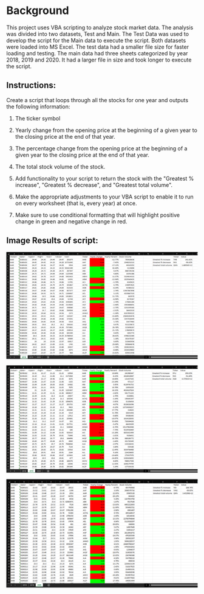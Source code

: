 # Background 

This project uses VBA scripting to analyze stock market data. The analysis was divided into two datasets, Test and Main.  The Test Data was used to develop the script for the Main data to execute the script. Both datasets were loaded into MS Excel.  The test data had a smaller file size for faster loading and testing. The main data had three sheets categorized by year 2018, 2019 and 2020.  It had a larger file in size and took longer to execute the script.

## Instructions:
Create a script that loops through all the stocks for one year and outputs the following information:

1.  The ticker symbol

2.  Yearly change from the opening price at the beginning of a given year to the closing price at the end of that year.

3.  The percentage change from the opening price at the beginning of a given year to the closing price at the end of that year.
4.  The total stock volume of the stock. 
5.  Add functionality to your script to return the stock with the "Greatest % increase", "Greatest % decrease", and "Greatest total volume".
6.  Make the appropriate adjustments to your VBA script to enable it to run on every worksheet (that is, every year) at once.
7.  Make sure to use conditional formatting that will highlight positive change in green and negative change in red.

## Image Results of script:
<p align="center">
<img src="https://github.com/tlacher1/VBA-challenge/blob/36e618907b1a35c77ebbe8dfb30ea6aaabe05c9c/2018%20Image.png" />
<p align="center">
<img src="https://github.com/tlacher1/VBA-challenge/blob/36e618907b1a35c77ebbe8dfb30ea6aaabe05c9c/2019.png" />
<p align="center">
<img src="https://github.com/tlacher1/VBA-challenge/blob/36e618907b1a35c77ebbe8dfb30ea6aaabe05c9c/2020.png" />
</p>



